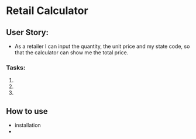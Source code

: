 # Retail Calculator
## User Story: 
- As a retailer I can input the quantity, the unit price and my state code, so that the calculator can show me the total price.

### Tasks:
1. 
2. 
3. 

## How to use
- installation
- 



